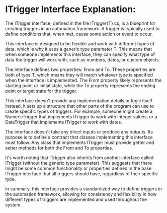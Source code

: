 # ITrigger Interface Explanation:

The ITrigger interface, defined in the file ITrigger{T}.cs, is a blueprint for creating triggers in an automation framework. A trigger is typically used to define conditions that, when met, cause some action or event to occur.

This interface is designed to be flexible and work with different types of data, which is why it uses a generic type parameter T. This means that when someone implements this interface, they can specify what type of data the trigger will work with, such as numbers, dates, or custom objects.

The interface defines two properties: From and To. These properties are both of type T, which means they will match whatever type is specified when the interface is implemented. The From property likely represents the starting point or initial state, while the To property represents the ending point or target state for the trigger.

This interface doesn't provide any implementation details or logic itself. Instead, it sets up a structure that other parts of the program can use to create specific types of triggers. For example, someone might create a NumericTrigger that implements ITrigger to work with integer values, or a DateTrigger that implements ITrigger to work with dates.

The interface doesn't take any direct inputs or produce any outputs. Its purpose is to define a contract that classes implementing this interface must follow. Any class that implements ITrigger must provide getter and setter methods for both the From and To properties.

It's worth noting that ITrigger also inherits from another interface called ITrigger (without the generic type parameter). This suggests that there might be some common functionality or properties defined in the base ITrigger interface that all triggers should have, regardless of their specific type.

In summary, this interface provides a standardized way to define triggers in the automation framework, allowing for consistency and flexibility in how different types of triggers are implemented and used throughout the system.